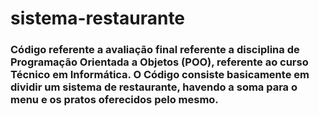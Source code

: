 # sistema-restaurante

<h3>
  Código referente a avaliação final referente a disciplina de Programação Orientada a Objetos (POO), referente ao curso Técnico em Informática. 
  O Código consiste basicamente em dividir um sistema de restaurante, havendo a soma para o menu e os pratos oferecidos pelo mesmo.
</h3>
